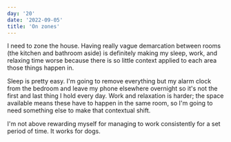 ```yaml
---
day: '20'
date: '2022-09-05'
title: 'On zones'
---
```


I need to zone the house. Having really vague demarcation between rooms (the kitchen and bathroom aside) is definitely making my sleep, work, and relaxing time worse because there is so little context applied to each area those things happen in.

Sleep is pretty easy. I'm going to remove everything but my alarm clock from the bedroom and leave my phone elsewhere overnight so it's not the first and last thing I hold every day. Work and relaxation is harder; the space available means these have to happen in the same room, so I'm going to need something else to make that contextual shift.

I'm not above rewarding myself for managing to work consistently for a set period of time. It works for dogs.
